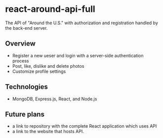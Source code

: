 # react-around-api-full
The API of "Around the U.S." with authorization and registration handled by the back-end server.

## Overview

- Register a new ueser and login with a server-side authentication process
- Post, like, dislike and delete photos 
- Customize profile settings

## Technologies

- MongoDB, Express.js, React, and Node.js

## Future plans

* a link to repository with the complete React application which uses API
* a link to the website that hosts API.

